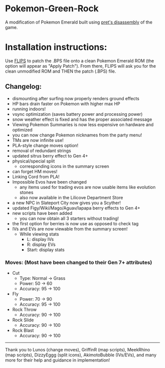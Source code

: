 # Pokemon-Green-Rock
A modification of Pokemon Emerald built using [pret's disassembly][1] of the game.

# Installation instructions:

Use [FLIPS][2] to patch the .BPS file onto a clean Pokemon Emerald ROM (the option will appear as "Apply Patch"). From there, FLIPS will ask you for the clean unmodified ROM and THEN the patch (.BPS) file.

Changelog:
-----------------------------------------------------------------------------
- dismounting after surfing now properly renders ground effects
- HP bars drain faster on Pokemon with higher max HP
- running indoors!
- vsync optimization (saves battery power and processing power)
- snow weather effect is fixed and has the proper associated message
- Viewing Pokemon Summaries is now less expensive on hardware and optimized
- you can now change Pokemon nicknames from the party menu!
- TMs are now infinite use!
- PLA-style change moves option!
- removal of redundant strings
- updated sitrus berry effect to Gen 4+
- physical/special split
    - corresponding icons in the summary screen
- can forget HM moves!
- Linking Cord from PLA!
- Impossible Evos have been changed
    - any items used for trading evos are now usable items like evolution stones
    - also now available in the Lilicove Department Store
- a new NPC in Slateport City now gives you a Scyther!
- updated Figy/Wiki/Mago/Aguav/Iapapa berry effects to Gen 4+
- new scripts have been added
    - you can now obtain all 3 starters without trading!
- the first option for berries is now use as opposed to check tag
- IVs and EVs are now viewable from the summary screen!
    - While viewing stats
        - L: display IVs
        - R: display EVs
        - Start: display stats

### Moves: (Most have been changed to their Gen 7+ attributes)
- Cut
    - Type: Normal -> Grass
    - Power: 50 -> 60
    - Accuracy: 95 -> 100
- Fly
    - Power: 70 -> 90
    - Accuracy: 95 -> 100
- Rock Throw
    - Accuracy: 90 -> 100
- Rock Slide
    - Accuracy: 90 -> 100
- Rock Blast
    - Accuracy: 90 -> 100

-----------------------------------------------------------------
Thank you to Lunos (change moves), GriffinR (map scripts), MeekRhino (map scripts), DizzyEggg (split icons), AkimotoBubble (IVs/EVs), and many more for their help and guidance in implementation!

[1]: https://github.com/pret/pokeemerald    "pret/pokeemerald"
[2]: https://www.smwcentral.net/?p=section&a=details&id=11474 "FLIPS"
